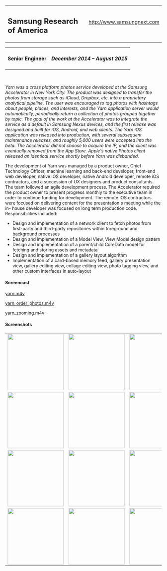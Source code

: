 <table style="width:100%"> 
	<tr>
		<td valign="baseline"> <h2>Samsung Research of America</h2></td><td align="right" valign="baseline"> <a href="http://www.samsungnext.com">http://www.samsungnext.com</a></td>
	</tr>
</table>
<table style="width:100%"> 
	<tr>
		<td> <h4>Senior Engineer</h4> </td><td align="right"> <h4><em>December 2014 – August 2015</em></h4> </td>
	</tr>
</table>

<br>

_Yarn was a cross platform photos service developed at the Samsung Accelerator in New York City. The product was designed to transfer the photos from storage such as iCloud, Dropbox, etc. into a proprietary analytical pipeline.
The user was encouraged to tag photos with hashtags about people, places, and interests, and the Yarn application server would automatically, periodically return a collection of photos grouped together by topic. The goal of the work at the Accelerator was to integrate the service as a default in Samsung Nexus devices, and the first release was designed and built for iOS, Android, and web clients. The Yarn iOS application was released into production, with several subsequent maintenance releases, and roughly 5,000 users were accepted into the beta. The Accelerator did not choose to acquire the IP, and the client was eventually removed from the App Store. Apple's native Photos client released an identical service shortly before Yarn was disbanded._

The development of Yarn was managed by a product owner, Chief Technology Officer, machine learning and back-end developer, front-end web developer, native iOS developer, native Android developer, remote iOS contractors, and a succession of UX designers and product consultants. The team followed an agile development process. The Accelerator required the product owner to present progress monthly to the executive team in order to continue funding for development. The remote iOS contractors were focused on delivering content for the presentation's meeting while the in- house developer was focused on long term production code. Responsibilities included:
  
- Design and implementation of a network client to fetch photos from first-party and third-party repositories within foreground and background processes
- Design and implementation of a Model View, View Model design pattern
- Design and implementation of a parent/child CoreData model for fetching and storing assets and metadata
- Design and implementation of a gallery layout algorithm
- Implementation of a card-based memory feed, gallery presentation view, gallery editing view, collage editing view, photo tagging view, and other custom interfaces in auto-layout

#### Screencast

[yarn.m4v](https://s3.amazonaws.com/com-federalforge-repository/public/engineer/2015_yarn/video/yarn.m4v)

[yarn_order_photos.m4v](https://s3.amazonaws.com/com-federalforge-repository/public/engineer/2015_yarn/video/yarn_order_photos.m4v)

[yarn_zooming.m4v](https://s3.amazonaws.com/com-federalforge-repository/public/engineer/2015_yarn/video/yarn_zooming.m4v)

#### Screenshots

<table style="width:100%">
<tr>
	<td><img src="https://s3.amazonaws.com/com-federalforge-repository/public/engineer/2015_yarn/0.png" width="180"></td>
	<td><img src="https://s3.amazonaws.com/com-federalforge-repository/public/engineer/2015_yarn/1.png" width="180"></td>
	<td><img src="https://s3.amazonaws.com/com-federalforge-repository/public/engineer/2015_yarn/2.png" width="180"></td>
	<td><img src="https://s3.amazonaws.com/com-federalforge-repository/public/engineer/2015_yarn/3.png" width="180"></td>
</tr>

<tr>
	<td><img src="https://s3.amazonaws.com/com-federalforge-repository/public/engineer/2015_yarn/4.png" width="180"></td>
	<td><img src="https://s3.amazonaws.com/com-federalforge-repository/public/engineer/2015_yarn/5.png" width="180"></td>
	<td><img src="https://s3.amazonaws.com/com-federalforge-repository/public/engineer/2015_yarn/6.png" width="180"></td>
	<td><img src="https://s3.amazonaws.com/com-federalforge-repository/public/engineer/2015_yarn/7.png" width="180"></td>
</tr>

<tr>
	<td><img src="https://s3.amazonaws.com/com-federalforge-repository/public/engineer/2015_yarn/8.png" width="180"></td>
	<td><img src="https://s3.amazonaws.com/com-federalforge-repository/public/engineer/2015_yarn/9.png" width="180"></td>
	<td><img src="https://s3.amazonaws.com/com-federalforge-repository/public/engineer/2015_yarn/10.png" width="180"></td>
	<td><img src="https://s3.amazonaws.com/com-federalforge-repository/public/engineer/2015_yarn/11.png" width="180"></td>
</tr>

<tr>
	<td><img src="https://s3.amazonaws.com/com-federalforge-repository/public/engineer/2015_yarn/12.png" width="180"></td>
	<td><img src="https://s3.amazonaws.com/com-federalforge-repository/public/engineer/2015_yarn/13.png" width="180"></td>
	<td><img src="https://s3.amazonaws.com/com-federalforge-repository/public/engineer/2015_yarn/14.png" width="180"></td>
</tr>
</table>